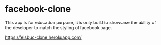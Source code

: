 # facebook-clone

This app is for education purpose, it is only build to showcase the ability of the developer to match the styling of facebook page.

https://feisbuc-clone.herokuapp.com/
